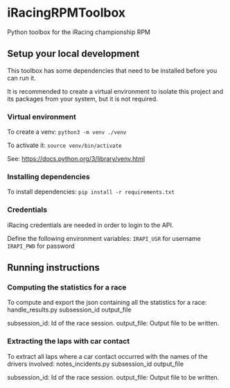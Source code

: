 # iRacingRPMToolbox
Python toolbox for the iRacing championship RPM

## Setup your local development
This toolbox has some dependencies that need to be installed before you can run it.

It is recommended to create a virtual environment to isolate this project and its packages
from your system, but it is not required.

### Virtual environment
To create a venv:
`python3 -m venv ./venv`

To activate it:
`source venv/bin/activate`

See: https://docs.python.org/3/library/venv.html

### Installing dependencies
To install dependencies:
`pip install -r requirements.txt`

### Credentials
iRacing credentials are needed in order to login to the API.

Define the following environment variables:
`IRAPI_USR` for username
`IRAPI_PWD` for password

## Running instructions

### Computing the statistics for a race
To compute and export the json containing all the statistics for a race:
handle_results.py subsession_id output_file

subsession_id: Id of the race session.
output_file: Output file to be written.

### Extracting the laps with car contact
To extract all laps where a car contact occurred with the names of the drivers involved:
notes_incidents.py subsession_id output_file

subsession_id: Id of the race session.
output_file: Output file to be written.
